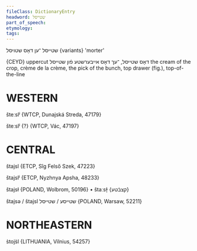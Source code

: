 ```yaml
---
fileClass: DictionaryEntry
headword: שטייסל
part_of_speech: 
etymology: 
tags: 
---
```

שטייסל
־ען
דאָס
שטויסל {variants}
'morter'

{CEYD}
uppercut	דאָס שטייסל, ־עך
דאָס אייבערשטע פֿון שטייסל
the cream of the crop, crème de la crème, the pick of the bunch, top drawer (fig.), top-of-the-line

WESTERN
========

šteːslʲ {WTCP, Dunajská Streda, 47179}

šteːslʲ {?} {WTCP, Vác, 47197}

CENTRAL
========

štajsl {ETCP, Sîg Felső Szek, 47223} 

štajslʲ {ETCP, Nyzhnya Apsha, 48233}

štajsɫ {POLAND, Wolbrom, 50196}
	•	štaːsɫ̩ {קצבֿטע}

štajsə / štajsl שטייסע / שטייסל {POLAND, Warsaw, 52211}

NORTHEASTERN
==============

s̀tojs̀l {LITHUANIA, Vilnius, 54257}